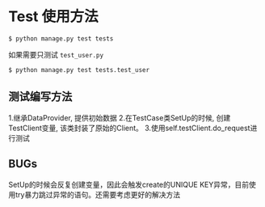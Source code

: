 # Test 使用方法

```shell
$ python manage.py test tests
```

如果需要只测试 `test_user.py`

```shell
$ python manage.py test tests.test_user
```


## 测试编写方法

1.继承DataProvider, 提供初始数据
2.在TestCase类SetUp的时候, 创建TestClient变量, 该类封装了原始的Client。
3.使用self.testClient.do_request进行测试


## BUGs

SetUp的时候会反复创建变量，因此会触发create的UNIQUE KEY异常，目前使用try暴力跳过异常的语句。还需要考虑更好的解决方法